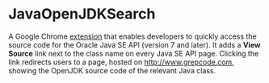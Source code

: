 # JavaOpenJDKSearch
A Google Chrome [extension](https://chrome.google.com/webstore/detail/java-openjdk-search/dhlahpneecapmldiinlhminmdobaifdi) that enables developers to quickly access the source code for the Oracle Java SE API (version 7 and later). 
It adds a **View Source** link next to the class name on every Java SE API page. Clicking the link redirects users to a page, hosted on http://www.grepcode.com, showing the OpenJDK source code of the relevant Java class.
